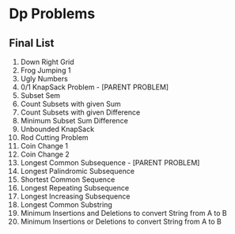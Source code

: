 # Dp Problems
## Final List
<ol>
<li>Down Right Grid</li>
<li>Frog Jumping 1</li>
<li>Ugly Numbers</li>
<li>0/1 KnapSack Problem - [PARENT PROBLEM]</li>
<li>Subset Sem</li>
<li>Count Subsets with given Sum</li>	
<li>Count Subsets with given Difference</li>
<li>Minimum Subset Sum Difference</li>
<li>Unbounded KnapSack</li>
<li>Rod Cutting Problem</li>
<li>Coin Change 1</li>
<li>Coin Change 2</li>
<li>Longest Common Subsequence - [PARENT PROBLEM]</li>
<li>Longest Palindromic Subsequence</li>
<li>Shortest Common Sequence</li>
<li>Longest Repeating Subsequence</li>
<li>Longest Increasing Subsequence</li>
<li>Longest Common Substring</li>
<li>Minimum Insertions and Deletions to convert String from A to B</li>
<li>Minimum Insertions or Deletions to convert String from A to B</li>
</ol>